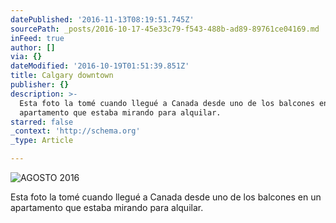```yaml
---
datePublished: '2016-11-13T08:19:51.745Z'
sourcePath: _posts/2016-10-17-45e33c79-f543-488b-ad89-89761ce04169.md
inFeed: true
author: []
via: {}
dateModified: '2016-10-19T01:51:39.851Z'
title: Calgary downtown
publisher: {}
description: >-
  Esta foto la tomé cuando llegué a Canada desde uno de los balcones en un
  apartamento que estaba mirando para alquilar.
starred: false
_context: 'http://schema.org'
_type: Article

---
```

![AGOSTO 2016](https://the-grid-user-content.s3-us-west-2.amazonaws.com/30c462a5-49f6-4804-afa6-819a261140bf.jpg)

Esta foto la tomé cuando llegué a Canada desde uno de los balcones en un apartamento que estaba mirando para alquilar.